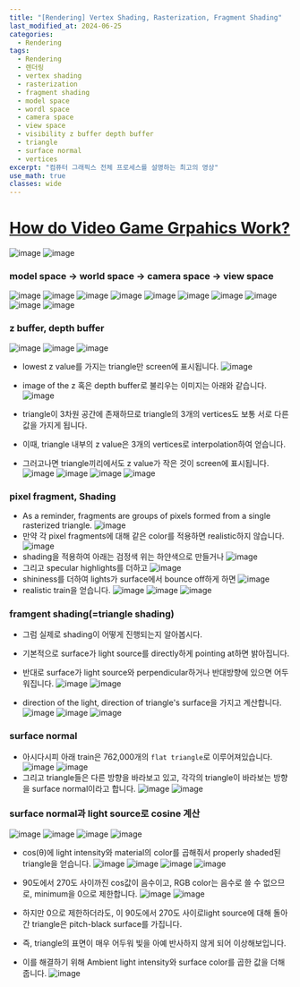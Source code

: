 ```yaml
---
title: "[Rendering] Vertex Shading, Rasterization, Fragment Shading"
last_modified_at: 2024-06-25
categories:
  - Rendering
tags:
  - Rendering
  - 렌더링
  - vertex shading
  - rasterization
  - fragment shading
  - model space
  - wordl space
  - camera space
  - view space
  - visibility z buffer depth buffer
  - triangle
  - surface normal
  - vertices
excerpt: "컴퓨터 그래픽스 전체 프로세스를 설명하는 최고의 영상"
use_math: true
classes: wide
---
```


# [How do Video Game Grpahics Work?](https://youtu.be/C8YtdC8mxTU?si=_gpbb-TD1xGGxmrS)

![image](https://github.com/sandokim/sandokim.github.io/assets/74639652/e8ab0a57-9f95-4bea-bdfa-ab419ac0cf9b)
![image](https://github.com/sandokim/sandokim.github.io/assets/74639652/d8631600-d1b9-4651-b099-8b4a27fa4aca)

### model space -> world space -> camera space -> view space
![image](https://github.com/sandokim/sandokim.github.io/assets/74639652/7a894c47-e99c-43f3-af51-cd93d038805a)
![image](https://github.com/sandokim/sandokim.github.io/assets/74639652/166ef1ec-b325-4c62-86df-448c3ac3815d)
![image](https://github.com/sandokim/sandokim.github.io/assets/74639652/1366dec4-69b8-4e29-a6ab-e0a96ebde7bc)
![image](https://github.com/sandokim/sandokim.github.io/assets/74639652/6aac8331-2e79-48b1-96e6-e03391acd085)
![image](https://github.com/sandokim/sandokim.github.io/assets/74639652/e594200a-577d-404c-b26a-92b1b29dab6d)
![image](https://github.com/sandokim/sandokim.github.io/assets/74639652/1e622d79-a835-47ea-827b-892ec437ce86)
![image](https://github.com/sandokim/sandokim.github.io/assets/74639652/05cdfadf-e748-4cdd-8191-e8c1ee1c6ab4)
![image](https://github.com/sandokim/sandokim.github.io/assets/74639652/4d80fedd-b0b2-4d73-ac01-32d02cb76691)
![image](https://github.com/sandokim/sandokim.github.io/assets/74639652/609ac510-b33f-4f85-86ee-5c40a71814aa)
![image](https://github.com/sandokim/sandokim.github.io/assets/74639652/3200d10c-431e-4095-a268-a641b7e671d3)

### z buffer, depth buffer

![image](https://github.com/sandokim/sandokim.github.io/assets/74639652/aae80475-1180-42aa-ad6d-b83e7b3ab7b8)
![image](https://github.com/sandokim/sandokim.github.io/assets/74639652/5d6c300f-ae13-4d40-88d1-6582699b8621)
![image](https://github.com/sandokim/sandokim.github.io/assets/74639652/4116cc4e-c24a-467e-b4ae-fbf193e4ebf8)
- lowest z value를 가지는 triangle만 screen에 표시됩니다.
![image](https://github.com/sandokim/sandokim.github.io/assets/74639652/8c24c9f9-30e3-4fed-87d5-0d14affb758b)

- image of the z 혹은 depth buffer로 불리우는 이미지는 아래와 같습니다.
![image](https://github.com/sandokim/sandokim.github.io/assets/74639652/3577c9be-c9b2-4c12-96e0-787d3705aa53)
- triangle이 3차원 공간에 존재하므로 triangle의 3개의 vertices도 보통 서로 다른 값을 가지게 됩니다.
- 이때, triangle 내부의 z value은 3개의 vertices로 interpolation하여 얻습니다.
- 그러고나면 triangle끼리에서도 z value가 작은 것이 screen에 표시됩니다.
![image](https://github.com/sandokim/sandokim.github.io/assets/74639652/2e17b3e0-c026-4e8f-9467-df53ad32f954)
![image](https://github.com/sandokim/sandokim.github.io/assets/74639652/1decb903-3abb-4e3b-8284-a13e8484aceb)
![image](https://github.com/sandokim/sandokim.github.io/assets/74639652/234c0971-d3e8-4212-9bf4-f3934a59b7f9)
![image](https://github.com/sandokim/sandokim.github.io/assets/74639652/aa4e9ae3-e30e-44ae-bd4e-a594cdf5d12a)

###  pixel fragment, Shading
- As a reminder, fragments are groups of pixels formed from a single rasterized triangle.
![image](https://github.com/sandokim/sandokim.github.io/assets/74639652/4401d2d0-113d-4dfc-aad8-ea1c9de5d43d)
- 만약 각 pixel fragments에 대해 같은 color를 적용하면 realistic하지 않습니다.
![image](https://github.com/sandokim/sandokim.github.io/assets/74639652/c4c9d0e5-8fcc-4e12-bbc9-f9bd3a04cb8a)
- shading을 적용하여 아래는 검정색 위는 하얀색으로 만들거나
![image](https://github.com/sandokim/sandokim.github.io/assets/74639652/7e6b7130-b876-4175-b12f-48fcd9583836)
- 그리고 specular highlights를 더하고
![image](https://github.com/sandokim/sandokim.github.io/assets/74639652/8d7814f3-7ceb-4401-822b-5087fb81b361)
- shininess를 더하여 lights가 surface에서 bounce off하게 하면
![image](https://github.com/sandokim/sandokim.github.io/assets/74639652/9c9d486d-b565-4c9e-9e50-dd079affa913)
- realistic train을 얻습니다.
![image](https://github.com/sandokim/sandokim.github.io/assets/74639652/998ab25c-15b0-48dd-b409-b0cd195b757d)
![image](https://github.com/sandokim/sandokim.github.io/assets/74639652/01a82639-746a-4c60-ad31-bf3145134aa2)
![image](https://github.com/sandokim/sandokim.github.io/assets/74639652/a8da6126-4159-44c6-9b13-3225dcf3bd1b)

### framgent shading(=triangle shading)
- 그럼 실제로 shading이 어떻게 진행되는지 알아봅시다.
- 기본적으로 surface가 light source를 directly하게 pointing at하면 밝아집니다.
- 반대로 surface가 light source와 perpendicular하거나 반대방향에 있으면 어두워집니다.
![image](https://github.com/sandokim/sandokim.github.io/assets/74639652/87722a04-1a62-4111-964f-c1ac49f1092e)
![image](https://github.com/sandokim/sandokim.github.io/assets/74639652/5bcfa32a-e7fc-40f2-b625-450ab2d87b26)


- direction of the light, direction of triangle's surface을 가지고 계산합니다.
![image](https://github.com/sandokim/sandokim.github.io/assets/74639652/ddd4ca20-499c-4ff7-88b8-b3eae5b503a5)
![image](https://github.com/sandokim/sandokim.github.io/assets/74639652/7bad4d50-1e4b-45fc-b2cf-6a46a615d6d1)
![image](https://github.com/sandokim/sandokim.github.io/assets/74639652/33251dea-52a3-4574-a5ca-1779af680aac)

### surface normal
- 아시다시피 아래 train은 762,000개의 `flat triangle`로 이루어져있습니다.
![image](https://github.com/sandokim/sandokim.github.io/assets/74639652/0d49999d-dae4-4e1b-8e87-37be8d4465c4)
![image](https://github.com/sandokim/sandokim.github.io/assets/74639652/1576ea8c-a31e-48f5-befd-1f46ef88c7c2)
- 그리고 triangle들은 다른 방향을 바라보고 있고, 각각의 triangle이 바라보는 방향을 surface normal이라고 합니다.
![image](https://github.com/sandokim/sandokim.github.io/assets/74639652/4df7c3fd-664c-4fe2-a072-4f50ba26b4b2)
![image](https://github.com/sandokim/sandokim.github.io/assets/74639652/6ba19d2a-2413-40d5-9be6-8fa330310264)

### surface normal과 light source로 cosine 계산

![image](https://github.com/sandokim/sandokim.github.io/assets/74639652/fac31a35-0e24-452f-9f14-83a7c723cbcd)
![image](https://github.com/sandokim/sandokim.github.io/assets/74639652/35cef61b-aa13-45dd-bc59-493ac17559d4)
![image](https://github.com/sandokim/sandokim.github.io/assets/74639652/f815109d-3b57-4b5f-9aa6-349537f8858f)
![image](https://github.com/sandokim/sandokim.github.io/assets/74639652/649ba906-2755-409e-ab45-3e34ff0737a8)

- cos(θ)에 light intensity와 material의 color를 곱해줘서 properly shaded된 triangle을 얻습니다.
![image](https://github.com/sandokim/sandokim.github.io/assets/74639652/535cafbd-6ddc-49ce-afa5-2dba6eade392)
![image](https://github.com/sandokim/sandokim.github.io/assets/74639652/1d86a9cc-0779-4569-96d8-70ade552aaa7)
![image](https://github.com/sandokim/sandokim.github.io/assets/74639652/dfc4227b-23c6-498d-b46d-87b649cf0f67)
![image](https://github.com/sandokim/sandokim.github.io/assets/74639652/4972e7e0-3502-4c92-ab36-786999304cbe)

- 90도에서 270도 사이까진 cos값이 음수이고, RGB color는 음수로 쓸 수 없으므로, minimum을 0으로 제한합니다.
![image](https://github.com/sandokim/sandokim.github.io/assets/74639652/821c3849-9c4e-4af1-897f-d22a804cc559)
![image](https://github.com/sandokim/sandokim.github.io/assets/74639652/f48750dd-baf6-4b15-8695-58621f2c9a34)
- 하지만 0으로 제한하더라도, 이 90도에서 270도 사이로light source에 대해 돌아간 triangle은 pitch-black surface를 가집니다.
- 즉, triangle의 표면이 매우 어두워 빛을 아예 반사하지 않게 되어 이상해보입니다.
- 이를 해결하기 위해 Ambient light intensity와 surface color를 곱한 값을 더해줍니다.
![image](https://github.com/sandokim/sandokim.github.io/assets/74639652/d97fa504-6985-4e37-83ef-cd4cd2e58a93)






















